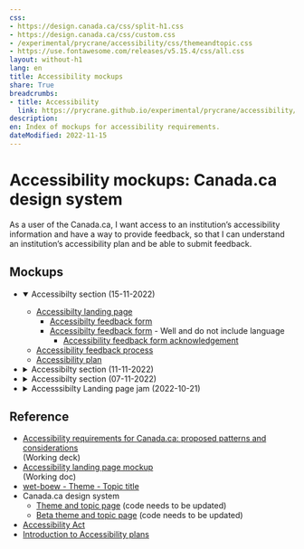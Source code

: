 ```yaml
---
css:
- https://design.canada.ca/css/split-h1.css
- https://design.canada.ca/css/custom.css
- /experimental/prycrane/accessibility/css/themeandtopic.css
- https://use.fontawesome.com/releases/v5.15.4/css/all.css
layout: without-h1
lang: en
title: Accessibility mockups
share: True
breadcrumbs:
- title: Accessibility
  link: https://prycrane.github.io/experimental/prycrane/accessibility/
description: 
en: Index of mockups for accessibility requirements. 
dateModified: 2022-11-15
---
```

<div class="container">
  <div class="row">
    <div class="col-md-6">
      <h1 property="name" id="wb-cont" dir="ltr"><span class="stacked"><span>Accessibility mockups</span>: <span>Canada.ca design system</span></span></h1>
      <p>As a user of the Canada.ca, I want access to an institution’s accessibility information and have a way to provide feedback, so that I can understand an institution’s accessibility plan and be able to submit feedback.</p>
    </div>
    <div class="col-md-6 mrgn-tp-sm hidden-sm hidden-xs provisional gc-topic-bg">
      <div data-bgimg="/experimental/prycrane/accessibility/images/univ-access-02.png"></div>
    </div>
  </div>
</div>
<h2>Mockups</h2>
<ul class="list-unstyled">
  <li>
    <details open="open">
      <summary>Accessibilty section (15-11-2022)</summary>
      <ul>
        <li class="mrgn-tp-lg"><a href="afeedback-03-01-en.html">Accessibilty landing page</a>
          <ul>
            <li><a href="afeedback-03-03-en.html">Accessibilty feedback form</a></li>
            <li><a href="afeedback-03-03b-en.html">Accessibilty feedback form</a> - Well and do not include language
              <ul>
                <li><a href="afeedback-03-04-en.html">Accessibility feedback form acknowledgement</a></li>
              </ul>
            </li>
          </ul>
        </li>
        <li><a href="afeedback-03-02-en.html">Accessibility feedback process</a></li>
        <li><a href="afeedback-03-05-en.html">Accessibility plan</a></li>
      </ul>
    </details>
  </li>
  <li>
    <details>
      <summary>Accessibilty section (11-11-2022)</summary>
      <ul>
        <li class="mrgn-tp-lg"><a href="afeedback-02-01-en.html">Accessibilty landing page</a>
          <ul>
            <li><a href="afeedback-02-02-en.html">Accessibilty feedback form</a> - alert before input</li>
            <li><a href="afeedback-02-02b-en.html">Accessibilty feedback form</a> - alert after input
              <ul>
                <li><a href="afeedback-02-05-en.html">Accessibility feedback form acknowledgement</a></li>
              </ul>
            </li>
          </ul>
        </li>
        <li><a href="afeedback-02-03-en.html">Ways to provide feedback</a></li>
        <li><a href="afeedback-02-04-en.html">Accessibility feedback process</a></li>
      </ul>
    </details>
  </li>
  <li>
    <details>
      <summary>Accessibilty section (07-11-2022)</summary>
      <ul>
        <li class="mrgn-tp-lg"><a href="afeedback-01-en.html">Accessibilty landing page</a> (First iteration)
          <ul>
            <li><a href="afeedback-03-en.html">Accessibility feedback</a></li>
            <li><a href="afeedback-02-en.html">Accessibility feedback process</a>
              <ul>
                <li><a href="afeedback-04-en.html">Accessibility feedback form privacy statement</a></li>
                <li><a href="afeedback-05-en.html">Accessibility feedback form</a> (pop data)</li>
                <li><a href="afeedback-07-en.html">Accessibility feedback form</a> (all exposed) <span class="far fa-thumbs-down"></span> No good</li>
              </ul>
            </li>
          </ul>
        </li>
      </ul>
    </details>
  </li>
  <li>
    <details>
      <summary>Accesssibilty Landing page jam (2022-10-21)</summary>
      <ul>
        <li class="mrgn-tp-lg"><strong>Accessibilty landing page</strong> (Monday: <a href="https://scma-dto.monday.com/boards/2632043469/pulses/3416932460" class="">Accessibility landing page mockup</a>)
          <ul>
            <li><a href="accessibility-09-en.html">List style (with accessibility process doormat)</a></li>
            <li><a href="accessibility-01-en.html">List style</a></li>
            <li><a href="accessibility-05-en.html">Paragraph style</a></li>
            <li><a href="accessibility-02-en.html">Without statements doormat</a></li>
            <li><a href="accessibility-04-en.html">With an image - white background</a></li>
            <li><a href="accessibility-06-en.html">With an image - black background</a></li>
          </ul>
        </li>
      </ul>
    </details>
  </li>
</ul>
<h2>Reference</h2>
<ul>
  <li><a href="https://docs.google.com/presentation/d/1A9s7r4TpSSOg0Ik65l2nf6RQeTO-6A75aLoK6llINRY/edit#slide=id.g168222990b5_0_0">Accessibility requirements for Canada.ca: proposed patterns and considerations</a><br>
    (Working deck)</li>
  <li><a href="https://docs.google.com/document/d/1ezTHWBwvIxQY9qtvSrfjw0FiPXWLJNA0IkQJuTO9M5I/edit#heading=h.oos2vfohf0tr">Accessibility landing page mockup</a><br>
    (Working doc)</li>
  <li><a href="https://wet-boew.github.io/GCWeb/templates/theme-topic/theme-topic-en.html">wet-boew - Theme - Topic title</a></li>
  <li>Canada.ca design system
    <ul>
      <li><a href="https://design.canada.ca/mandatory-templates/theme-topic.html">Theme and topic page</a> (code needs to be updated)</li>
      <li><a href="https://design.canada.ca/coded-layout/theme_topic_guidance.html">Beta theme and topic page</a> (code needs to be updated)</li>
    </ul>
  </li>
  <li><a href="https://laws.justice.gc.ca/eng/acts/A-0.6/page-2.html#docCont">Accessibility Act</a></li>
  <li><a href="https://www.canada.ca/en/employment-social-development/programs/accessible-canada-regulations-guidance/accessibility-plans/section1.html">Introduction to Accessibility plans</a></li>
</ul>
